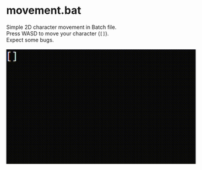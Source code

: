 # movement.bat
Simple 2D character movement in Batch file.<br>
Press WASD to move your character (<code>[]</code>).<br>
Expect some bugs.<br><br>
<img src="gameplay.gif">

